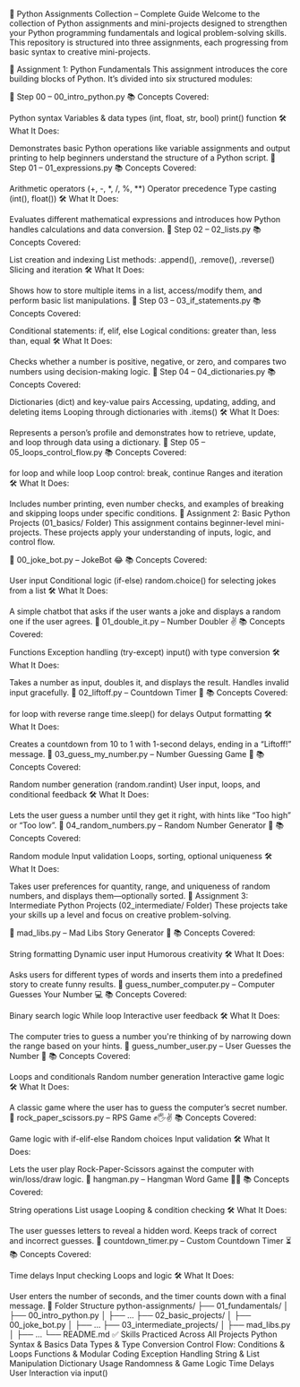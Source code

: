 🐍 Python Assignments Collection – Complete Guide
Welcome to the collection of Python assignments and mini-projects designed to strengthen your Python programming fundamentals and logical problem-solving skills. This repository is structured into three assignments, each progressing from basic syntax to creative mini-projects.

📘 Assignment 1: Python Fundamentals
This assignment introduces the core building blocks of Python. It’s divided into six structured modules:

🔹 Step 00 – 00_intro_python.py
📚 Concepts Covered:

Python syntax
Variables & data types (int, float, str, bool)
print() function
🛠️ What It Does:

Demonstrates basic Python operations like variable assignments and output printing to help beginners understand the structure of a Python script.
🔹 Step 01 – 01_expressions.py
📚 Concepts Covered:

Arithmetic operators (+, -, *, /, %, **)
Operator precedence
Type casting (int(), float())
🛠️ What It Does:

Evaluates different mathematical expressions and introduces how Python handles calculations and data conversion.
🔹 Step 02 – 02_lists.py
📚 Concepts Covered:

List creation and indexing
List methods: .append(), .remove(), .reverse()
Slicing and iteration
🛠️ What It Does:

Shows how to store multiple items in a list, access/modify them, and perform basic list manipulations.
🔹 Step 03 – 03_if_statements.py
📚 Concepts Covered:

Conditional statements: if, elif, else
Logical conditions: greater than, less than, equal
🛠️ What It Does:

Checks whether a number is positive, negative, or zero, and compares two numbers using decision-making logic.
🔹 Step 04 – 04_dictionaries.py
📚 Concepts Covered:

Dictionaries (dict) and key-value pairs
Accessing, updating, adding, and deleting items
Looping through dictionaries with .items()
🛠️ What It Does:

Represents a person’s profile and demonstrates how to retrieve, update, and loop through data using a dictionary.
🔹 Step 05 – 05_loops_control_flow.py
📚 Concepts Covered:

for loop and while loop
Loop control: break, continue
Ranges and iteration
🛠️ What It Does:

Includes number printing, even number checks, and examples of breaking and skipping loops under specific conditions.
📗 Assignment 2: Basic Python Projects (01_basics/ Folder)
This assignment contains beginner-level mini-projects. These projects apply your understanding of inputs, logic, and control flow.

🔹 00_joke_bot.py – JokeBot 😂
📚 Concepts Covered:

User input
Conditional logic (if-else)
random.choice() for selecting jokes from a list
🛠️ What It Does:

A simple chatbot that asks if the user wants a joke and displays a random one if the user agrees.
🔹 01_double_it.py – Number Doubler ✌️
📚 Concepts Covered:

Functions
Exception handling (try-except)
input() with type conversion
🛠️ What It Does:

Takes a number as input, doubles it, and displays the result. Handles invalid input gracefully.
🔹 02_liftoff.py – Countdown Timer 🚀
📚 Concepts Covered:

for loop with reverse range
time.sleep() for delays
Output formatting
🛠️ What It Does:

Creates a countdown from 10 to 1 with 1-second delays, ending in a “Liftoff!” message.
🔹 03_guess_my_number.py – Number Guessing Game 🎯
📚 Concepts Covered:

Random number generation (random.randint)
User input, loops, and conditional feedback
🛠️ What It Does:

Lets the user guess a number until they get it right, with hints like “Too high” or “Too low”.
🔹 04_random_numbers.py – Random Number Generator 🔢
📚 Concepts Covered:

Random module
Input validation
Loops, sorting, optional uniqueness
🛠️ What It Does:

Takes user preferences for quantity, range, and uniqueness of random numbers, and displays them—optionally sorted.
📕 Assignment 3: Intermediate Python Projects (02_intermediate/ Folder)
These projects take your skills up a level and focus on creative problem-solving.

🔹 mad_libs.py – Mad Libs Story Generator 📖
📚 Concepts Covered:

String formatting
Dynamic user input
Humorous creativity
🛠️ What It Does:

Asks users for different types of words and inserts them into a predefined story to create funny results.
🔹 guess_number_computer.py – Computer Guesses Your Number 💻
📚 Concepts Covered:

Binary search logic
While loop
Interactive user feedback
🛠️ What It Does:

The computer tries to guess a number you're thinking of by narrowing down the range based on your hints.
🔹 guess_number_user.py – User Guesses the Number 🔢
📚 Concepts Covered:

Loops and conditionals
Random number generation
Interactive game logic
🛠️ What It Does:

A classic game where the user has to guess the computer’s secret number.
🔹 rock_paper_scissors.py – RPS Game ✊🖐✌️
📚 Concepts Covered:

Game logic with if-elif-else
Random choices
Input validation
🛠️ What It Does:

Lets the user play Rock-Paper-Scissors against the computer with win/loss/draw logic.
🔹 hangman.py – Hangman Word Game 🕵️‍♀️
📚 Concepts Covered:

String operations
List usage
Looping & condition checking
🛠️ What It Does:

The user guesses letters to reveal a hidden word. Keeps track of correct and incorrect guesses.
🔹 countdown_timer.py – Custom Countdown Timer ⏳
📚 Concepts Covered:

Time delays
Input checking
Loops and logic
🛠️ What It Does:

User enters the number of seconds, and the timer counts down with a final message.
📁 Folder Structure
python-assignments/
├── 01_fundamentals/
│   ├── 00_intro_python.py
│   ├── ...
├── 02_basic_projects/
│   ├── 00_joke_bot.py
│   ├── ...
├── 03_intermediate_projects/
│   ├── mad_libs.py
│   ├── ...
└── README.md
✅ Skills Practiced Across All Projects
Python Syntax & Basics
Data Types & Type Conversion
Control Flow: Conditions & Loops
Functions & Modular Coding
Exception Handling
String & List Manipulation
Dictionary Usage
Randomness & Game Logic
Time Delays
User Interaction via input()
